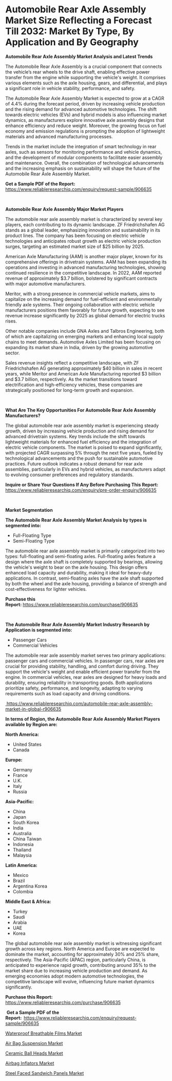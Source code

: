 <p><h1>Automobile Rear Axle Assembly Market Size Reflecting a Forecast Till 2032: Market By Type, By Application and By Geography</h1></p><p><strong>Automobile Rear Axle Assembly Market Analysis and Latest Trends</strong></p>
<p><p>The Automobile Rear Axle Assembly is a crucial component that connects the vehicle’s rear wheels to the drive shaft, enabling effective power transfer from the engine while supporting the vehicle's weight. It comprises various elements such as the axle housing, gears, and differential, and plays a significant role in vehicle stability, performance, and safety.</p><p>The Automobile Rear Axle Assembly Market is expected to grow at a CAGR of 4.4% during the forecast period, driven by increasing vehicle production and the rising demand for advanced automotive technologies. The shift towards electric vehicles (EVs) and hybrid models is also influencing market dynamics, as manufacturers explore innovative axle assembly designs that enhance efficiency and reduce weight. Moreover, the growing focus on fuel economy and emission regulations is prompting the adoption of lightweight materials and advanced manufacturing processes.</p><p>Trends in the market include the integration of smart technology in rear axles, such as sensors for monitoring performance and vehicle dynamics, and the development of modular components to facilitate easier assembly and maintenance. Overall, the combination of technological advancements and the increasing emphasis on sustainability will shape the future of the Automobile Rear Axle Assembly Market.</p></p>
<p><strong>Get a Sample PDF of the Report:&nbsp;</strong> <a href="https://www.reliableresearchiq.com/enquiry/request-sample/906635?utm_campaign=1129&utm_medium=2&utm_source=Github&utm_content=ia&utm_term=21032025&utm_id=automobile-rear-axle-assembly">https://www.reliableresearchiq.com/enquiry/request-sample/906635</a></p>
<p>&nbsp;</p>
<p><strong>Automobile Rear Axle Assembly Major Market Players</strong></p>
<p><p>The automobile rear axle assembly market is characterized by several key players, each contributing to its dynamic landscape. ZF Friedrichshafen AG stands as a global leader, emphasizing innovation and sustainability in its product lines. The company has been focusing on electric vehicle technologies and anticipates robust growth as electric vehicle production surges, targeting an estimated market size of $25 billion by 2025.</p><p>American Axle Manufacturing (AAM) is another major player, known for its comprehensive offerings in drivetrain systems. AAM has been expanding its operations and investing in advanced manufacturing technologies, showing continued resilience in the competitive landscape. In 2022, AAM reported revenue of approximately $3.7 billion, bolstered by significant contracts with major automotive manufacturers.</p><p>Meritor, with a strong presence in commercial vehicle markets, aims to capitalize on the increasing demand for fuel-efficient and environmentally friendly axle systems. Their ongoing collaboration with electric vehicle manufacturers positions them favorably for future growth, expecting to see revenue increase significantly by 2025 as global demand for electric trucks rises.</p><p>Other notable companies include GNA Axles and Talbros Engineering, both of which are capitalizing on emerging markets and enhancing local supply chains to meet demands. Automotive Axles Limited has been focusing on expanding its market share in India, driven by the growing automotive sector.</p><p>Sales revenue insights reflect a competitive landscape, with ZF Friedrichshafen AG generating approximately $40 billion in sales in recent years, while Meritor and American Axle Manufacturing reported $3 billion and $3.7 billion, respectively. As the market transitions toward electrification and high-efficiency vehicles, these companies are strategically positioned for long-term growth and expansion.</p></p>
<p>&nbsp;</p>
<p><strong>What Are The Key Opportunities For Automobile Rear Axle Assembly Manufacturers?</strong></p>
<p><p>The global automobile rear axle assembly market is experiencing steady growth, driven by increasing vehicle production and rising demand for advanced drivetrain systems. Key trends include the shift towards lightweight materials for enhanced fuel efficiency and the integration of electric vehicle components. The market is poised to expand significantly, with projected CAGR surpassing 5% through the next five years, fueled by technological advancements and the push for sustainable automotive practices. Future outlook indicates a robust demand for rear axle assemblies, particularly in EVs and hybrid vehicles, as manufacturers adapt to evolving consumer preferences and regulatory standards.</p></p>
<p><strong>Inquire or Share Your Questions If Any Before Purchasing This Report:</strong> <a href="https://www.reliableresearchiq.com/enquiry/pre-order-enquiry/906635?utm_campaign=1129&utm_medium=2&utm_source=Github&utm_content=ia&utm_term=21032025&utm_id=automobile-rear-axle-assembly">https://www.reliableresearchiq.com/enquiry/pre-order-enquiry/906635</a></p>
<p>&nbsp;</p>
<p><strong>Market Segmentation</strong></p>
<p><strong>The Automobile Rear Axle Assembly Market Analysis by types is segmented into:</strong></p>
<p><ul><li>Full-Floating Type</li><li>Semi-Floating Type</li></ul></p>
<p><p>The automobile rear axle assembly market is primarily categorized into two types: full-floating and semi-floating axles. Full-floating axles feature a design where the axle shaft is completely supported by bearings, allowing the vehicle's weight to bear on the axle housing. This design offers enhanced load capacity and durability, making it ideal for heavy-duty applications. In contrast, semi-floating axles have the axle shaft supported by both the wheel and the axle housing, providing a balance of strength and cost-effectiveness for lighter vehicles.</p></p>
<p><strong>Purchase this Report:&nbsp;</strong><a href="https://www.reliableresearchiq.com/purchase/906635?utm_campaign=1129&utm_medium=2&utm_source=Github&utm_content=ia&utm_term=21032025&utm_id=automobile-rear-axle-assembly">https://www.reliableresearchiq.com/purchase/906635</a></p>
<p>&nbsp;</p>
<p><strong>The Automobile Rear Axle Assembly Market Industry Research by Application is segmented into:</strong></p>
<p><ul><li>Passenger Cars</li><li>Commercial Vehicles</li></ul></p>
<p><p>The automobile rear axle assembly market serves two primary applications: passenger cars and commercial vehicles. In passenger cars, rear axles are crucial for providing stability, handling, and comfort during driving. They support the vehicle's weight and enable efficient power transfer from the engine. In commercial vehicles, rear axles are designed for heavy loads and durability, ensuring reliability in transporting goods. Both applications prioritize safety, performance, and longevity, adapting to varying requirements such as load capacity and driving conditions.</p></p>
<p><a href="https://www.reliableresearchiq.com/automobile-rear-axle-assembly-market-in-global-r906635?utm_campaign=1129&utm_medium=2&utm_source=Github&utm_content=ia&utm_term=21032025&utm_id=automobile-rear-axle-assembly">&nbsp;https://www.reliableresearchiq.com/automobile-rear-axle-assembly-market-in-global-r906635</a></p>
<p><strong>In terms of Region, the Automobile Rear Axle Assembly Market Players available by Region are:</strong></p>
<p>
    <p> <strong> North America: </strong>
        <ul>
            <li>United States</li>
            <li>Canada</li>
        </ul>
        </p> 
    <p> <strong> Europe: </strong>
        <ul>
            <li>Germany</li>
            <li>France</li>
            <li>U.K.</li>
            <li>Italy</li>
            <li>Russia</li>
        </ul>
        </p> 
    <p> <strong> Asia-Pacific: </strong>
        <ul>
            <li>China</li>
            <li>Japan</li>
            <li>South Korea</li>
            <li>India</li>
            <li>Australia</li>
            <li>China Taiwan</li>
            <li>Indonesia</li>
            <li>Thailand</li>
            <li>Malaysia</li>
        </ul>
        </p> 
    <p> <strong> Latin America: </strong>
        <ul>
            <li>Mexico</li>
            <li>Brazil</li>
            <li>Argentina Korea</li>
            <li>Colombia</li>
        </ul>
        </p> 
    <p> <strong> Middle East & Africa: </strong>
        <ul>
            <li>Turkey</li>
            <li>Saudi</li>
            <li>Arabia</li>
            <li>UAE</li>
            <li>Korea</li>
        </ul>
    </p>
    </p>
<p><p>The global automobile rear axle assembly market is witnessing significant growth across key regions. North America and Europe are expected to dominate the market, accounting for approximately 30% and 25% share, respectively. The Asia-Pacific (APAC) region, particularly China, is anticipated to experience rapid growth, contributing around 35% to the market share due to increasing vehicle production and demand. As emerging economies adopt modern automotive technologies, the competitive landscape will evolve, influencing future market dynamics significantly.</p></p>
<p><strong>Purchase this Report: </strong><a href="https://www.reliableresearchiq.com/purchase/906635?utm_campaign=1129&utm_medium=2&utm_source=Github&utm_content=ia&utm_term=21032025&utm_id=automobile-rear-axle-assembly">https://www.reliableresearchiq.com/purchase/906635</a></p>
<p>&nbsp;<strong>Get a Sample PDF of the Report:&nbsp;&nbsp;</strong><a href="https://www.reliableresearchiq.com/enquiry/request-sample/906635?utm_campaign=1129&utm_medium=2&utm_source=Github&utm_content=ia&utm_term=21032025&utm_id=automobile-rear-axle-assembly">https://www.reliableresearchiq.com/enquiry/request-sample/906635</a></p>
<p><strong></strong></p>
<p><p><a href="https://github.com/iwanesucices/Market-Research-Report-List-1/blob/main/waterproof-breathable-films-market.md?utm_campaign=1129&utm_medium=2&utm_source=Github&utm_content=ia&utm_term=21032025&utm_id=automobile-rear-axle-assembly">Waterproof Breathable Films Market</a></p><p><a href="https://github.com/trenkkwasek84/Market-Research-Report-List-1/blob/main/air-bag-suspension-market.md?utm_campaign=1129&utm_medium=2&utm_source=Github&utm_content=ia&utm_term=21032025&utm_id=automobile-rear-axle-assembly">Air Bag Suspension Market</a></p><p><a href="https://github.com/snapetylerho/Market-Research-Report-List-1/blob/main/ceramic-ball-heads-market.md?utm_campaign=1129&utm_medium=2&utm_source=Github&utm_content=ia&utm_term=21032025&utm_id=automobile-rear-axle-assembly">Ceramic Ball Heads Market</a></p><p><a href="https://github.com/sulvantomppa/Market-Research-Report-List-1/blob/main/airbag-inflators-market.md?utm_campaign=1129&utm_medium=2&utm_source=Github&utm_content=ia&utm_term=21032025&utm_id=automobile-rear-axle-assembly">Airbag Inflators Market</a></p><p><a href="https://github.com/stunzkocotpv/Market-Research-Report-List-1/blob/main/steel-faced-sandwich-panels-market.md?utm_campaign=1129&utm_medium=2&utm_source=Github&utm_content=ia&utm_term=21032025&utm_id=automobile-rear-axle-assembly">Steel Faced Sandwich Panels Market</a></p></p>